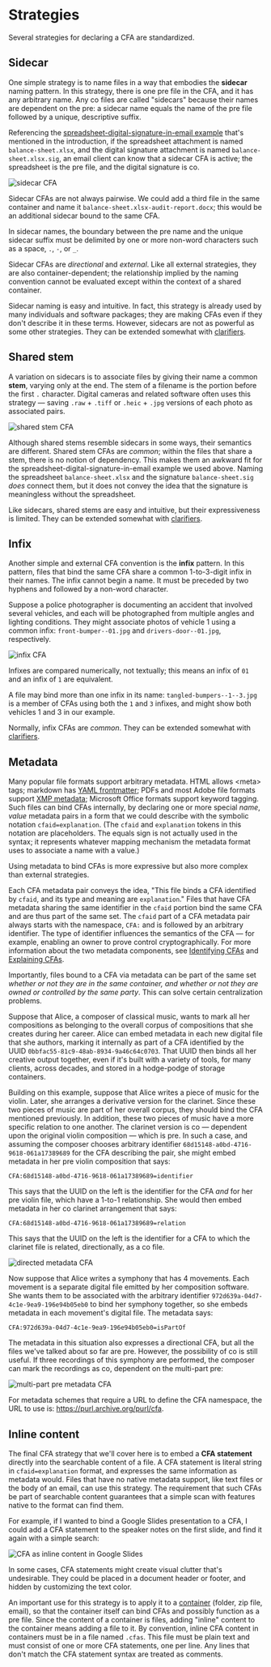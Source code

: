 # Strategies

Several strategies for declaring a CFA are standardized.

## Sidecar

One simple strategy is to name files in a way that embodies the __sidecar__ naming pattern. In this strategy, there is one pre file in the CFA, and it has any arbitrary name. Any co files are called "sidecars" because their names are dependent on the pre: a sidecar name equals the name of the pre file followed by a unique, descriptive suffix.

Referencing the [spreadsheet-digital-signature-in-email example](README.md#example) that's mentioned in the introduction, if the spreadsheet attachment is named `balance-sheet.xlsx`, and the digital signature attachment is named `balance-sheet.xlsx.sig`, an email client can know that a sidecar CFA is active; the spreadsheet is the pre file, and the digital signature is co.

![sidecar CFA](assets/sidecar-cfa.png)

Sidecar CFAs are not always pairwise. We could add a third file in the same container and name it `balance-sheet.xlsx-audit-report.docx`; this would be an additional sidecar bound to the same CFA.

In sidecar names, the boundary between the pre name and the unique sidecar suffix must be delimited by one or more non-word characters such as a space, `.`, `-`, or `_`.

Sidecar CFAs are *directional* and *external*. Like all external strategies, they are also container-dependent; the relationship implied by the naming convention cannot be evaluated except within the context of a shared container.

Sidecar naming is easy and intuitive. In fact, this strategy is already used by many individuals and software packages; they are making CFAs even if they don't describe it in these terms. However, sidecars are not as powerful as some other strategies. They can be extended somewhat with [clarifiers](clarifying.md).

## Shared stem

A variation on sidecars is to associate files by giving their name a common __stem__, varying only at the end. The stem of a filename is the portion before the first `.` character. Digital cameras and related software often uses this strategy &mdash; saving `.raw` + `.tiff` or `.heic` + `.jpg` versions of each photo as associated pairs.

![shared stem CFA](assets/shared-stem-cfa.png)

Although shared stems resemble sidecars in some ways, their semantics are different. Shared stem CFAs are *common*; within the files that share a stem, there is no notion of dependency. This makes them an awkward fit for the spreadsheet-digital-signature-in-email example we used above. Naming the spreadsheet `balance-sheet.xlsx` and the signature `balance-sheet.sig` *does* connect them, but it does not convey the idea that the signature is meaningless without the spreadsheet.

Like sidecars, shared stems are easy and intuitive, but their expressiveness is limited. They can be extended somewhat with [clarifiers](clarifiers.md).

## Infix

Another simple and external CFA convention is the __infix__ pattern. In this pattern, files that bind the same CFA share a common 1-to-3-digit infix in their names. The infix cannot begin a name. It must be preceded by two hyphens and followed by a non-word character.

Suppose a police photographer is documenting an accident that involved several vehicles, and each will be photographed from multiple angles and lighting conditions. They might associate photos of vehicle 1 using a common infix: `front-bumper--01.jpg` and `drivers-door--01.jpg`, respectively.

![infix CFA](assets/infix-cfa.png)

Infixes are compared numerically, not textually; this means an infix of `01` and an infix of `1` are equivalent.

A file may bind more than one infix in its name: `tangled-bumpers--1--3.jpg` is a member of CFAs using both the `1` and `3` infixes, and might show both vehicles 1 and 3 in our example.

Normally, infix CFAs are *common*. They can be extended somewhat with [clarifiers](clarifiers.md).

## Metadata
Many popular file formats support arbitrary metadata. HTML allows &lt;meta&gt; tags; markdown has [YAML frontmatter](https://docs.github.com/en/contributing/writing-for-github-docs/using-yaml-frontmatter); PDFs and most Adobe file formats support [XMP metadata](https://en.wikipedia.org/wiki/Extensible_Metadata_Platform); Microsoft Office formats support keyword tagging. Such files can bind CFAs internally, by declaring one or more special <var>name</var>, <var>value</var> metadata pairs in a form that we could describe with the symbolic notation `cfaid=explanation`. (The `cfaid` and `explanation` tokens in this notation are placeholders. The equals sign is not actually used in the syntax; it represents whatever mapping mechanism the metadata format uses to associate a name with a value.)

Using metadata to bind CFAs is more expressive but also more complex than external strategies.

Each CFA metadata pair conveys the idea, "This file binds a CFA identified by `cfaid`, and its type and meaning are `explanation`." Files that have CFA metadata sharing the same identifier in the `cfaid` portion bind the same CFA and are thus part of the same set. The `cfaid` part of a CFA metadata pair always starts with the namespace, `CFA:` and is followed by an arbitrary identifier. The type of identifier influences the semantics of the CFA &mdash; for example, enabling an owner to prove control cryptographically. For more information about the two metadata components, see [Identifying CFAs](identifying.md) and [Explaining CFAs](explaining.md).

Importantly, files bound to a CFA via metadata can be part of the same set *whether or not they are in the same container, and whether or not they are owned or controlled by the same party*. This can solve certain centralization problems. 

Suppose that Alice, a composer of classical music, wants to mark all her compositions as belonging to the overall corpus of compositions that she creates during her career. Alice can embed metadata in each new digital file that she authors, marking it internally as part of a CFA identified by the UUID `0bbfac55-81c9-48ab-8934-9a46c64c0703`. That UUID then binds all her creative output together, even if it's built with a variety of tools, for many clients, across decades, and stored in a hodge-podge of storage containers.

Building on this example, suppose that Alice writes a piece of music for the violin. Later, she arranges a derivative version for the clarinet. Since these two pieces of music are part of her overall corpus, they should bind the CFA mentioned previously. In addition, these two pieces of music have a more specific relation to one another. The clarinet version is co &mdash; dependent upon the original violin composition &mdash; which is pre. In such a case, and assuming the composer chooses arbitrary identifier `68d15148-a0bd-4716-9618-061a17389689` for the CFA describing the pair, she might embed metadata in her pre violin composition that says:

    CFA:68d15148-a0bd-4716-9618-061a17389689=identifier

This says that the UUID on the left is the identifier for the CFA *and* for her pre violin file, which have a 1-to-1 relationship. She would then embed metadata in her co clarinet arrangement that says:

    CFA:68d15148-a0bd-4716-9618-061a17389689=relation 

This says that the UUID on the left is the identifier for a CFA to which the clarinet file is related, directionally, as a co file.

![directed metadata CFA](assets/directed-metadata-cfa.png)

Now suppose that Alice writes a symphony that has 4 movements. Each movement is a separate digital file emitted by her composition software. She wants them to be associated with the arbitrary identifier `972d639a-04d7-4c1e-9ea9-196e94b05eb0` to bind her symphony together, so she embeds metadata in each movement's digital file. The metadata says:

    CFA:972d639a-04d7-4c1e-9ea9-196e94b05eb0=isPartOf

The metadata in this situation also expresses a directional CFA, but all the files we've talked about so far are pre. However, the possibility of co is still useful. If three recordings of this symphony are performed, the composer can mark the recordings as co, dependent on the multi-part pre: 

![multi-part pre metadata CFA](assets/multi-pre-metadata-cfa.png)

For metadata schemes that require a URL to define the CFA namespace, the URL to use is: https://purl.archive.org/purl/cfa.

## Inline content

The final CFA strategy that we'll cover here is to embed a __CFA statement__ directly into the searchable content of a file. A CFA statement is literal string in `cfaid=explanation` format, and expresses the same information as metadata would. Files that have no native metadata support, like text files or the body of an email, can use this strategy. The requirement that such CFAs be part of searchable content guarantees that a simple scan with features native to the format can find them.

For example, if I wanted to bind a Google Slides presentation to a CFA, I could add a CFA statement to the speaker notes on the first slide, and find it again with a simple search:

![CFA as inline content in Google Slides](assets/slides-inline-content.png)

In some cases, CFA statements might create visual clutter that's undesirable. They could be placed in a document header or footer, and hidden by customizing the text color.

An important use for this strategy is to apply it to a [container](concepts.md#building-blocks) (folder, zip file, email), so that the container itself can bind CFAs and possibly function as a pre file. Since the content of a container is files, adding "inline" content to the container means adding a file to it. By convention, inline CFA content in containers must be in a file named `.cfas`. This file must be plain text and must consist of one or more CFA statements, one per line. Any lines that don't match the CFA statement syntax are treated as comments.

